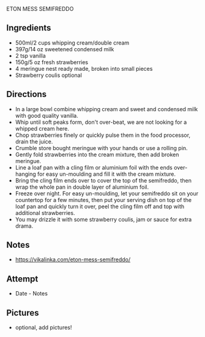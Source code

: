 ETON MESS SEMIFREDDO

## Ingredients
* 500ml/2 cups whipping cream/double cream
* 397g/14 oz sweetened condensed milk
* 2 tsp vanilla
* 150g/5 oz fresh strawberries
* 4 meringue nest ready made, broken into small pieces
* Strawberry coulis optional

## Directions
* In a large bowl combine whipping cream and sweet and condensed milk with good quality vanilla.
* Whip until soft peaks form, don't over-beat, we are not looking for a whipped cream here.
* Chop strawberries finely or quickly pulse them in the food processor, drain the juice.
* Crumble store bought meringue with your hands or use a rolling pin.
* Gently fold strawberries into the cream mixture, then add broken meringue.
* Line a loaf pan with a cling film or aluminium foil with the ends over-hanging for easy un-moulding and fill it with the cream mixture.
* Bring the cling film ends over to cover the top of the semifreddo, then wrap the whole pan in double layer of aluminium foil.
* Freeze over night. For easy un-moulding, let your semifreddo sit on your countertop for a few minutes, then put your serving dish on top of the loaf pan and quickly turn it over, peel the cling film off and top with additional strawberries.
* You may drizzle it with some strawberry coulis, jam or sauce for extra drama.

## Notes
* https://vikalinka.com/eton-mess-semifreddo/

## Attempt
* Date - Notes

## Pictures
* optional, add pictures!
